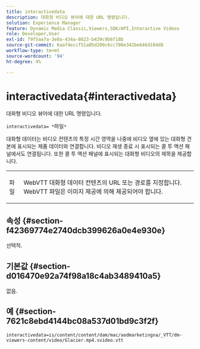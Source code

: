 ```yaml
---
title: interactivedata
description: 대화형 비디오 뷰어에 대한 URL 명령입니다.
solution: Experience Manager
feature: Dynamic Media Classic,Viewers,SDK/API,Interactive Videos
role: Developer,User
exl-id: f9f5aa7a-3e0a-434a-8623-b439c9b6f18b
source-git-commit: 6aaf4eccf51a05d200c6cc780e342be646d104d8
workflow-type: tm+mt
source-wordcount: '94'
ht-degree: 4%

---
```


# interactivedata{#interactivedata}

대화형 비디오 뷰어에 대한 URL 명령입니다.

`interactivedata= *`파일`*`

대화형 데이터는 비디오 컨텐츠의 특정 시간 영역을 나중에 비디오 옆에 있는 대화형 견본에 표시되는 제품 데이터와 연결합니다. 비디오 재생 종료 시 표시되는 콜 투 액션 패널에서도 연결됩니다. 또한 콜 투 액션 패널에 표시되는 대화형 비디오의 제목을 제공합니다.

<table id="table_C616483932C2482CA9794DDD7313FD7C"> 
 <tbody> 
  <tr> 
   <td colname="col1"> <p> <span class="codeph"> <span class="varname"> 파일</span> </span> </p> </td> 
   <td colname="col2"> <p> WebVTT 대화형 데이터 컨텐츠의 URL 또는 경로를 지정합니다. WebVTT 파일은 이미지 제공에 의해 제공되어야 합니다. </p> </td> 
  </tr> 
 </tbody> 
</table>

## 속성 {#section-f42369774e2740dcb399626a0e4e930e}

선택적.

## 기본값 {#section-d016470e92a74f98a18c4ab3489410a5}

없음.

## 예 {#section-7621c8ebd4144bc08a537d01bd9c3f2f}

```
interactivedata=is/content/content/dam/mac/aodmarketingna/_VTT/dm-viewers-content/video/Glacier.mp4.svideo.vtt
```
